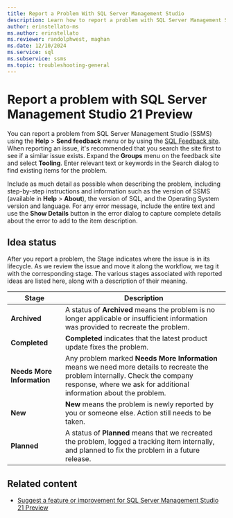 ```yaml
---
title: Report a Problem With SQL Server Management Studio
description: Learn how to report a problem with SQL Server Management Studio (SSMS).
author: erinstellato-ms
ms.author: erinstellato
ms.reviewer: randolphwest, maghan
ms.date: 12/10/2024
ms.service: sql
ms.subservice: ssms
ms.topic: troubleshooting-general
---
```


# Report a problem with SQL Server Management Studio 21 Preview

You can report a problem from SQL Server Management Studio (SSMS) using the **Help** > **Send feedback** menu or by using the [SQL Feedback site](https://aka.ms/sqlfeedback). When reporting an issue, it's recommended that you search the site first to see if a similar issue exists. Expand the **Groups** menu on the feedback site and select **Tooling**. Enter relevant text or keywords in the Search dialog to find existing items for the problem.

Include as much detail as possible when describing the problem, including step-by-step instructions and information such as the version of SSMS (available in **Help** > **About**), the version of SQL, and the Operating System version and language. For any error message, include the entire text and use the **Show Details** button in the error dialog to capture complete details about the error to add to the item description.

## Idea status

After you report a problem, the Stage indicates where the issue is in its lifecycle. As we review the issue and move it along the workflow, we tag it with the corresponding stage. The various stages associated with reported ideas are listed here, along with a description of their meaning.

| Stage | Description |
| --- | --- |
| **Archived** | A status of **Archived** means the problem is no longer applicable or insufficient information was provided to recreate the problem. |
| **Completed** | **Completed** indicates that the latest product update fixes the problem. |
| **Needs More Information** | Any problem marked **Needs More Information** means we need more details to recreate the problem internally. Check the company response, where we ask for additional information about the problem. |
| **New** | **New** means the problem is newly reported by you or someone else. Action still needs to be taken. |
| **Planned** | A status of **Planned** means that we recreated the problem, logged a tracking item internally, and planned to fix the problem in a future release. |

## Related content

- [Suggest a feature or improvement for SQL Server Management Studio 21 Preview](suggest-feature.md)
